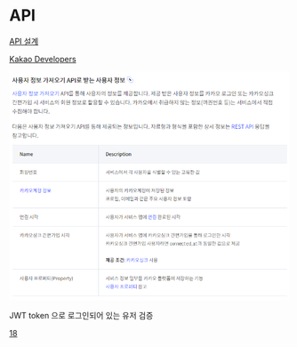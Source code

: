 # API

[API 설계](https://www.notion.so/ed7d1614f6904d76b1e0a459f47f87f3)

[Kakao Developers](https://developers.kakao.com/docs/latest/ko/kakaologin/common#req-user-info)

![Untitled](API%208de384c5eab34d0ab534a6d750ef6580/Untitled.png)

JWT token 으로 로그인되어 있는 유저 검증

[18](https://www.notion.so/18-15cb9763099c411892009927a7f12a3e)

[](https://www.notion.so/8d77bef05ff246bebc1eb4fc9d75231f)

[](https://www.notion.so/dcc9a7c47db54754b400552922d1389c)

[](https://www.notion.so/48eb09ad393c4a1aaa43ab5538ee9072)

[](https://www.notion.so/44a43f16d6f14223a82f3157a442093d)

[](https://www.notion.so/4f42c33badc84e3c9149b421b4c7fa4d)